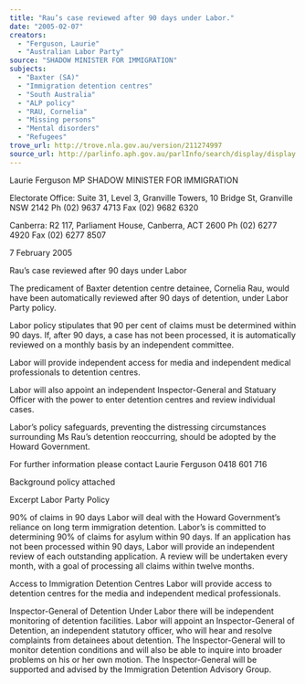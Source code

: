 ```yaml
---
title: "Rau’s case reviewed after 90 days under Labor."
date: "2005-02-07"
creators:
  - "Ferguson, Laurie"
  - "Australian Labor Party"
source: "SHADOW MINISTER FOR IMMIGRATION"
subjects:
  - "Baxter (SA)"
  - "Immigration detention centres"
  - "South Australia"
  - "ALP policy"
  - "RAU, Cornelia"
  - "Missing persons"
  - "Mental disorders"
  - "Refugees"
trove_url: http://trove.nla.gov.au/version/211274997
source_url: http://parlinfo.aph.gov.au/parlInfo/search/display/display.w3p;query=Id%3A%22media/pressrel/IK4F6%22
---
```


 Laurie Ferguson MP  SHADOW MINISTER FOR IMMIGRATION   

 Electorate Office: Suite 31, Level 3, Granville Towers, 10 Bridge St, Granville NSW 2142  Ph (02) 9637 4713 Fax (02) 9682 6320    

 Canberra: R2 117, Parliament House, Canberra, ACT 2600  Ph (02) 6277 4920 Fax (02) 6277 8507 

 

 

 7 February 2005 

 

 Rau’s case reviewed after 90 days under Labor    

 The predicament of Baxter detention centre detainee, Cornelia Rau, would  have been automatically reviewed after 90 days of detention, under Labor  Party policy.      

 Labor policy stipulates that 90 per cent of claims must be determined within  90 days. If, after 90 days, a case has not been processed, it is automatically  reviewed on a monthly basis by an independent committee. 

 

 Labor will provide independent access for media and independent medical  professionals to detention centres.     

 Labor will also appoint an independent Inspector-General and Statuary  Officer with the power to enter detention centres and review individual  cases.    

 Labor’s policy safeguards, preventing the distressing circumstances  surrounding Ms Rau’s detention reoccurring, should be adopted by the  Howard Government.    

 

 For further information please contact   Laurie Ferguson 0418 601 716    

 Background policy attached    

  Excerpt Labor Party Policy    

  90% of claims in 90 days  Labor will deal with the Howard Government’s reliance on long term immigration  detention.  Labor’s is committed to determining 90% of claims for asylum within 90  days.  If an application has not been processed within 90 days, Labor will provide an  independent review of each outstanding application.  A review will be undertaken every  month, with a goal of processing all claims within twelve months.    

 Access to Immigration Detention Centres  Labor will provide access to detention centres for the media and independent medical  professionals.    

 Inspector-General of Detention  Under Labor there will be independent monitoring of detention facilities.  Labor will  appoint an Inspector-General of Detention, an independent statutory officer, who will  hear and resolve complaints from detainees about detention. The Inspector-General will  to monitor detention conditions and will also be able to inquire into broader problems on  his or her own motion. The Inspector-General will be supported and advised by the  Immigration Detention Advisory Group.  

 

 

 

 

 


